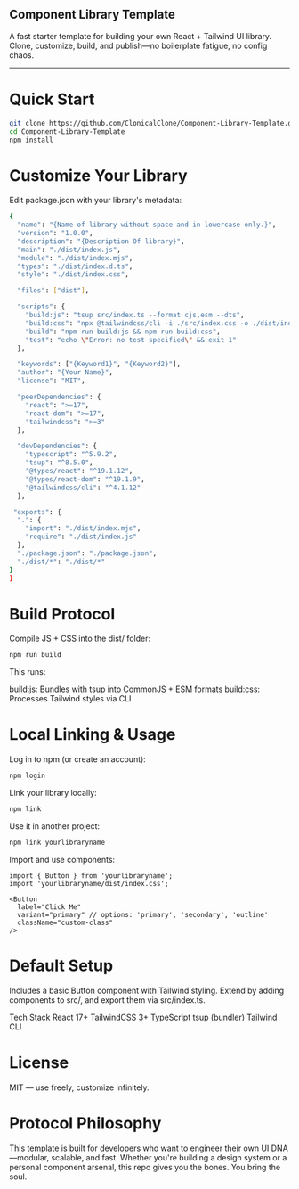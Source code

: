 ## Component Library Template

A fast starter template for building your own React + Tailwind UI library. Clone, customize, build, and publish—no boilerplate fatigue, no config chaos.

---

# Quick Start

```bash
git clone https://github.com/ClonicalClone/Component-Library-Template.git
cd Component-Library-Template
npm install
```
# Customize Your Library

Edit package.json with your library's metadata:
``` bash
{
  "name": "{Name of library without space and in lowercase only.}",
  "version": "1.0.0",
  "description": "{Description Of library}",
  "main": "./dist/index.js",
  "module": "./dist/index.mjs",
  "types": "./dist/index.d.ts",
  "style": "./dist/index.css",

  "files": ["dist"],

  "scripts": {
    "build:js": "tsup src/index.ts --format cjs,esm --dts",
    "build:css": "npx @tailwindcss/cli -i ./src/index.css -o ./dist/index.css --content './src/**/*.{ts,tsx,js,jsx}'",
    "build": "npm run build:js && npm run build:css",
    "test": "echo \"Error: no test specified\" && exit 1"
  },

  "keywords": ["{Keyword1}", "{Keyword2}"],
  "author": "{Your Name}",
  "license": "MIT",

  "peerDependencies": {
    "react": ">=17",
    "react-dom": ">=17",
    "tailwindcss": ">=3"
  },

  "devDependencies": {
    "typescript": "^5.9.2",
    "tsup": "^8.5.0",
    "@types/react": "^19.1.12",
    "@types/react-dom": "^19.1.9",
    "@tailwindcss/cli": "^4.1.12"
  },

 "exports": {
  ".": {
    "import": "./dist/index.mjs",
    "require": "./dist/index.js"
  },
  "./package.json": "./package.json",
  "./dist/*": "./dist/*"
}
}
```

# Build Protocol

Compile JS + CSS into the dist/ folder:

```bash
npm run build
```

This runs:

build:js: Bundles with tsup into CommonJS + ESM formats
build:css: Processes Tailwind styles via CLI

# Local Linking & Usage

Log in to npm (or create an account):
```bash
npm login
```
Link your library locally:

```bash
npm link
```

Use it in another project:
```bash
npm link yourlibraryname
```

Import and use components:

```tsx
import { Button } from 'yourlibraryname';
import 'yourlibraryname/dist/index.css';
```
```tsx
<Button
  label="Click Me"
  variant="primary" // options: 'primary', 'secondary', 'outline'
  className="custom-class"
/>
```
# Default Setup

Includes a basic Button component with Tailwind styling. Extend by adding components to src/, and export them via src/index.ts.

  Tech Stack
  React 17+
  TailwindCSS 3+
  TypeScript
  tsup (bundler)
  Tailwind CLI



# License
MIT — use freely, customize infinitely.

# Protocol Philosophy
This template is built for developers who want to engineer their own UI DNA—modular, scalable, and fast. Whether you're building a design system or a personal component arsenal, this repo gives you the bones. You bring the soul.
